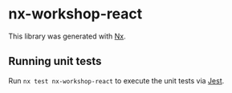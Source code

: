 # nx-workshop-react

This library was generated with [Nx](https://nx.dev).

## Running unit tests

Run `nx test nx-workshop-react` to execute the unit tests via [Jest](https://jestjs.io).
